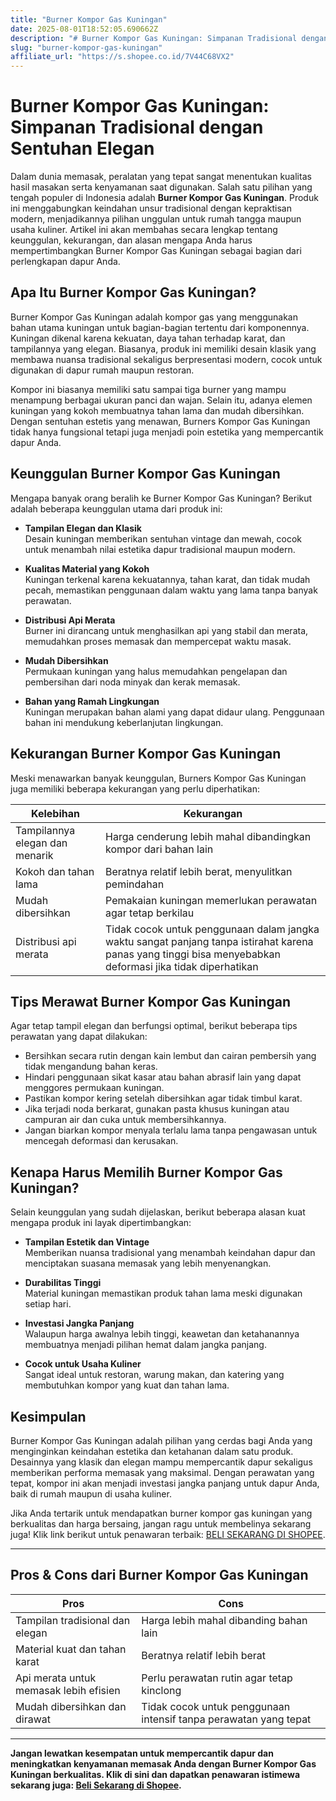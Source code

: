 ```yaml
---
title: "Burner Kompor Gas Kuningan"
date: 2025-08-01T18:52:05.690662Z
description: "# Burner Kompor Gas Kuningan: Simpanan Tradisional dengan Sentuhan Elegan..."
slug: "burner-kompor-gas-kuningan"
affiliate_url: "https://s.shopee.co.id/7V44C68VX2"
---
```

# Burner Kompor Gas Kuningan: Simpanan Tradisional dengan Sentuhan Elegan

Dalam dunia memasak, peralatan yang tepat sangat menentukan kualitas hasil masakan serta kenyamanan saat digunakan. Salah satu pilihan yang tengah populer di Indonesia adalah **Burner Kompor Gas Kuningan**. Produk ini menggabungkan keindahan unsur tradisional dengan kepraktisan modern, menjadikannya pilihan unggulan untuk rumah tangga maupun usaha kuliner. Artikel ini akan membahas secara lengkap tentang keunggulan, kekurangan, dan alasan mengapa Anda harus mempertimbangkan Burner Kompor Gas Kuningan sebagai bagian dari perlengkapan dapur Anda.

## Apa Itu Burner Kompor Gas Kuningan?

Burner Kompor Gas Kuningan adalah kompor gas yang menggunakan bahan utama kuningan untuk bagian-bagian tertentu dari komponennya. Kuningan dikenal karena kekuatan, daya tahan terhadap karat, dan tampilannya yang elegan. Biasanya, produk ini memiliki desain klasik yang membawa nuansa tradisional sekaligus berpresentasi modern, cocok untuk digunakan di dapur rumah maupun restoran.

Kompor ini biasanya memiliki satu sampai tiga burner yang mampu menampung berbagai ukuran panci dan wajan. Selain itu, adanya elemen kuningan yang kokoh membuatnya tahan lama dan mudah dibersihkan. Dengan sentuhan estetis yang menawan, Burners Kompor Gas Kuningan tidak hanya fungsional tetapi juga menjadi poin estetika yang mempercantik dapur Anda.

## Keunggulan Burner Kompor Gas Kuningan

Mengapa banyak orang beralih ke Burner Kompor Gas Kuningan? Berikut adalah beberapa keunggulan utama dari produk ini:

- **Tampilan Elegan dan Klasik**  
  Desain kuningan memberikan sentuhan vintage dan mewah, cocok untuk menambah nilai estetika dapur tradisional maupun modern.

- **Kualitas Material yang Kokoh**  
  Kuningan terkenal karena kekuatannya, tahan karat, dan tidak mudah pecah, memastikan penggunaan dalam waktu yang lama tanpa banyak perawatan.

- **Distribusi Api Merata**  
  Burner ini dirancang untuk menghasilkan api yang stabil dan merata, memudahkan proses memasak dan mempercepat waktu masak.

- **Mudah Dibersihkan**  
  Permukaan kuningan yang halus memudahkan pengelapan dan pembersihan dari noda minyak dan kerak memasak.

- **Bahan yang Ramah Lingkungan**  
  Kuningan merupakan bahan alami yang dapat didaur ulang. Penggunaan bahan ini mendukung keberlanjutan lingkungan.

## Kekurangan Burner Kompor Gas Kuningan

Meski menawarkan banyak keunggulan, Burners Kompor Gas Kuningan juga memiliki beberapa kekurangan yang perlu diperhatikan:

| Kelebihan | Kekurangan |
|------------|--------------|
| Tampilannya elegan dan menarik | Harga cenderung lebih mahal dibandingkan kompor dari bahan lain |
| Kokoh dan tahan lama | Beratnya relatif lebih berat, menyulitkan pemindahan |
| Mudah dibersihkan | Pemakaian kuningan memerlukan perawatan agar tetap berkilau |
| Distribusi api merata | Tidak cocok untuk penggunaan dalam jangka waktu sangat panjang tanpa istirahat karena panas yang tinggi bisa menyebabkan deformasi jika tidak diperhatikan |

## Tips Merawat Burner Kompor Gas Kuningan

Agar tetap tampil elegan dan berfungsi optimal, berikut beberapa tips perawatan yang dapat dilakukan:

- Bersihkan secara rutin dengan kain lembut dan cairan pembersih yang tidak mengandung bahan keras.
- Hindari penggunaan sikat kasar atau bahan abrasif lain yang dapat menggores permukaan kuningan.
- Pastikan kompor kering setelah dibersihkan agar tidak timbul karat.
- Jika terjadi noda berkarat, gunakan pasta khusus kuningan atau campuran air dan cuka untuk membersihkannya.
- Jangan biarkan kompor menyala terlalu lama tanpa pengawasan untuk mencegah deformasi dan kerusakan.

## Kenapa Harus Memilih Burner Kompor Gas Kuningan?

Selain keunggulan yang sudah dijelaskan, berikut beberapa alasan kuat mengapa produk ini layak dipertimbangkan:

- **Tampilan Estetik dan Vintage**  
  Memberikan nuansa tradisional yang menambah keindahan dapur dan menciptakan suasana memasak yang lebih menyenangkan.

- **Durabilitas Tinggi**  
  Material kuningan memastikan produk tahan lama meski digunakan setiap hari.

- **Investasi Jangka Panjang**  
  Walaupun harga awalnya lebih tinggi, keawetan dan ketahanannya membuatnya menjadi pilihan hemat dalam jangka panjang.

- **Cocok untuk Usaha Kuliner**  
  Sangat ideal untuk restoran, warung makan, dan katering yang membutuhkan kompor yang kuat dan tahan lama.

## Kesimpulan

Burner Kompor Gas Kuningan adalah pilihan yang cerdas bagi Anda yang menginginkan keindahan estetika dan ketahanan dalam satu produk. Desainnya yang klasik dan elegan mampu mempercantik dapur sekaligus memberikan performa memasak yang maksimal. Dengan perawatan yang tepat, kompor ini akan menjadi investasi jangka panjang untuk dapur Anda, baik di rumah maupun di usaha kuliner.

Jika Anda tertarik untuk mendapatkan burner kompor gas kuningan yang berkualitas dan harga bersaing, jangan ragu untuk membelinya sekarang juga! Klik link berikut untuk penawaran terbaik: [BELI SEKARANG DI SHOPEE](https://s.shopee.co.id/7V44C68VX2).

---

## Pros & Cons dari Burner Kompor Gas Kuningan

| **Pros** | **Cons** |
| --- | --- |
| Tampilan tradisional dan elegan | Harga lebih mahal dibanding bahan lain |
| Material kuat dan tahan karat | Beratnya relatif lebih berat |
| Api merata untuk memasak lebih efisien | Perlu perawatan rutin agar tetap kinclong |
| Mudah dibersihkan dan dirawat | Tidak cocok untuk penggunaan intensif tanpa perawatan yang tepat |

---

**Jangan lewatkan kesempatan untuk mempercantik dapur dan meningkatkan kenyamanan memasak Anda dengan Burner Kompor Gas Kuningan berkualitas. Klik di sini dan dapatkan penawaran istimewa sekarang juga: [Beli Sekarang di Shopee](https://s.shopee.co.id/7V44C68VX2).**